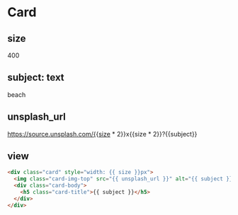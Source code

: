 # Card

## size
400

## subject: text
beach

## unsplash_url
https://source.unsplash.com/{{size * 2}}x{{size * 2}}?{{subject}}

## view
```html
<div class="card" style="width: {{ size }}px">
  <img class="card-img-top" src="{{ unsplash_url }}" alt="{{ subject }}">
  <div class="card-body">
    <h5 class="card-title">{{ subject }}</h5>
  </div>
</div>
```

